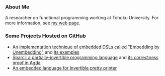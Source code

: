 ### About Me

A researcher on functional programming working at Tohoku University. For more information, see [my web page](https://www2.sf.ecei.tohoku.ac.jp/~kztk/). 

### Some Projects Hosted on GitHub

- [An implementation technique of embedded DSLs called "Embedding by Unembedding"](https://github.com/kztk-m/EbU) and [its examples](https://github.com/kztk-m/EbU-examples)
- [Sparcl: a partially-invertible programming language](https://github.com/kztk-m/sparcl) and [its correctness proof in Agda](https://github.com/kztk-m/sparcl-agda)
- [An embedded language for invertible pretty printer](https://github.com/kztk-m/flippre)



<!--
**kztk-m/kztk-m** is a ✨ _special_ ✨ repository because its `README.md` (this file) appears on your GitHub profile.

Here are some ideas to get you started:

- 🔭 I’m currently working on ...
- 🌱 I’m currently learning ...
- 👯 I’m looking to collaborate on ...
- 🤔 I’m looking for help with ...
- 💬 Ask me about ...
- 📫 How to reach me: ...
- 😄 Pronouns: ...
- ⚡ Fun fact: ...
-->

